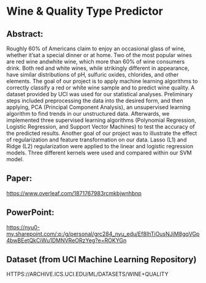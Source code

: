# Wine & Quality Type Predictor
## Abstract: 
Roughly 60% of Americans claim to enjoy an occasional glass of wine, whether it’sat a special dinner or at home.  Two of the most popular wines are red wine andwhite wine, which more than 60% of wine consumers drink.
Both  red  and  white  wines,  while  strikingly  different  in  appearance,  have  similar distributions of pH, sulfuric oxides, chlorides, and other elements.  The goal of our project is to apply machine learning algorithms to correctly classify a red or white wine sample and to predict wine quality.  A dataset provided by UCI was used for our statistical analyses.  Preliminary steps included preprocessing the data into the desired  form,  and  then  applying,  PCA  (Principal  Component  Analysis),  an  unsupervised learning algorithm to find trends in our unstructured data.  Afterwards, we implemented three supervised learning algorithms (Polynomial Regression, Logistic Regression, and Support Vector Machines) to test the accuracy of the predicted results.
Another  goal  of  our  project  was  to  illustrate  the  effect  of  regularization  and  feature  transformation  on  our  data.   Lasso  (L1)  and  Ridge  (L2)  regularization  were applied  to  the  linear  and  logistic  regression  models.   Three  different  kernels  were used and compared within our SVM model.

## Paper: 
https://www.overleaf.com/1871767983rcmkbjwnhbnp

## PowerPoint: 
https://nyu0-my.sharepoint.com/:p:/g/personal/grc284_nyu_edu/Ef8IhTjOusNJjM8gqVGp4bwBEetQkCiWu1DMNVReORzYeg?e=ROKYGn

## Dataset (from UCI Machine Learning Repository)
HTTPS://ARCHIVE.ICS.UCI.EDU/ML/DATASETS/WINE+QUALITY



